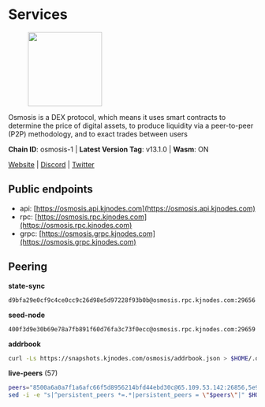 # Services

<figure><img src="https://raw.githubusercontent.com/kj89/testnet_manuals/main/pingpub/logos/osmosis.png" width="150" alt=""><figcaption></figcaption></figure>

Osmosis is a DEX protocol, which means it uses smart contracts  to determine the price of digital assets, to produce liquidity  via a peer-to-peer (P2P) methodology, and to exact trades between users

**Chain ID**: osmosis-1 | **Latest Version Tag**: v13.1.0 | **Wasm**: ON

[Website](https://osmosis.zone) | [Discord](https://discord.gg/osmosis) | [Twitter](https://twitter.com/osmosiszone)


## Public endpoints

* api: [https://osmosis.api.kjnodes.com](https://osmosis.api.kjnodes.com)
* rpc: [https://osmosis.rpc.kjnodes.com](https://osmosis.rpc.kjnodes.com)
* grpc: [https://osmosis.grpc.kjnodes.com](https://osmosis.grpc.kjnodes.com)

## Peering

**state-sync**

```text
d9bfa29e0cf9c4ce0cc9c26d98e5d97228f93b0b@osmosis.rpc.kjnodes.com:29656
```

**seed-node**

```text
400f3d9e30b69e78a7fb891f60d76fa3c73f0ecc@osmosis.rpc.kjnodes.com:29659
```

**addrbook**
```bash
curl -Ls https://snapshots.kjnodes.com/osmosis/addrbook.json > $HOME/.osmosisd/config/addrbook.json
```

**live-peers** (57)
```bash
peers="8500a6a0a7f1a6afc66f5d8956214bfd44ebd30c@65.109.53.142:26856,5e9051d2ae7d9be1656a5348ad0916f255b96c73@135.181.214.17:26656,32e9d4a7413dd5393c8be004bee68dea683be839@65.21.227.95:2004,f9bfc7f25f63bd7e392fbe5465126b311465cbce@65.108.78.186:26656,9dadae9bb9575d70a2a7ca68b779a34b2ffc59ef@116.202.216.111:26656,173751092c573b78d0dd40677dc7d7f5b546dcfd@94.130.207.9:26656,31e7a8b8cc97e85472c609f9d220fdd9536d4f4d@94.130.220.54:26656,bbb1fa66983c8989d46fefbd96da1084da9b102b@142.132.199.94:26656,a2024229e2eed1650ba3a3ea9db67fa318dc232e@142.132.199.3:26656,2000928f1b09973431b53292ef80c1cd836fd967@168.119.213.117:26656,406f64a8d601e34d7311fd61ec87b0c7028bd230@138.201.23.39:46656,9b1bfb99d9eb04af32510ed8e3eb83c59448662f@95.214.52.220:26656,d0d4b88110767c503baa8a618cfd7e284482f8dc@37.120.245.11:26656,8e72d0b37a9dc16ea58c0da705caa6530badd6ce@138.197.68.193:26656,d9bfa29e0cf9c4ce0cc9c26d98e5d97228f93b0b@65.109.88.38:29656,01ce9f04c0293a3c4fb28006c526284eccfc59a7@144.76.117.155:26656,6945be12a7d357a39b9cfbb0018249b234fc4a15@54.241.143.196:26656,d589eb77d7dfebec659ce8bce9f903250301c8ba@116.202.216.57:26656,e0fbdbdce6ec8797412751edd00fbaf114c42fad@34.220.226.204:26656,47e4075978458bfc382630b2a46aabbbbf7977b2@143.198.234.114:26656,a6283307952423c1751431c220d11ed36b61ed84@143.110.237.113:26656,4a837e3411b0281f00c07706cfea72d3ebc575f1@176.9.38.49:26656,1528ce3b88d859f2f8c4160d9b155ecea5177a2e@142.132.146.105:26656,bfb67b2ae345955d6bc0991450120669c683386e@149.56.25.66:26656,30e9432879d5b0976b88e52120dc12338e40fc33@65.108.108.176:26656,724cef11bbe866269b3d67f7dd5ea539cc4096bf@198.244.164.186:26656,ec929701754be057fb38c824fc127e26add9c900@138.201.121.185:26666,43785e5ffd8783393ea8094f77efcee5bdbcdce3@78.141.244.18:26656,fc2ad6fb9f20b4a637e244d92c35362bdb5d96af@100.26.145.135:26656,0660d18b65340a55514f240dd517282ca286f169@176.9.28.62:26656,42745690b41f6a7515c4a87d88efda2e82b55b76@78.46.94.183:26656,20913e92e8b9ea2d80ad34edd9b52e97886cf616@54.37.30.181:26656,f4b811759e55f665180545ad5e1b42573f660861@135.181.181.251:26656,f67dde244467670d0cbd93a71ec1d6fd9c99c528@93.115.29.37:26656,407267ac44b20a0a4258d0bbca1c9f657bf88d08@74.118.143.19:26656,b8450ac06ab8ccac21b21bbbba8ea3751a479291@3.91.196.177:26656,4e38d3caa1554d7f46a2654fa9997554c13f61f2@95.216.96.61:26656,be930386104083882c7e491d60584e15c101c1da@178.128.156.131:26656,94e69330d6f4cfe221cdd2ce49ee141e53e5f200@23.106.120.6:26656,60a2c89e7253502e93517a026f44a2431cc81230@220.85.113.39:26656,f9a920a61ee994b12b77178dd5f1fc1ed39b7cd2@142.132.255.49:26656,3197daa0ee5245b17a546be032ff0f6814e1d1db@148.251.191.239:26656,e3cc05de734a9eb3da832cf0236f319a9a4063ba@95.216.101.39:26656,2736d870197d443e463b4ff4b7b52f1cec920030@45.63.39.14:26656,d87b23a8f9134744f2370b069531fcf62e7721c9@65.109.30.119:26656,9c1a9d04c2d642dd3297672f734d47d87f236ae4@109.123.253.244:26656,259ab883ee76f92e82f8f14d463aaaa09d857fb9@144.76.70.108:9010,42f42a4b3527b927d5002d45abd37f66ecdd4861@51.178.74.75:16656,0419c998d6aac0afdb05808ad9a935670248e209@65.108.204.56:26656,6178f129efa76d235436e2156959d0acb4772c6a@65.108.128.168:36656,c9bf65acffea46ac8368cbe88f679519f7812f3b@18.142.38.209:26656,569aac51b04607a18696c63035586816dec85511@157.90.213.235:26656,d90150d606724bb19d533f861024174f3aa42351@213.239.213.115:26656,1876eb08c7e93c965a895177f82c8725f89c0f65@54.214.183.228:26656,74e8ba742d8312c250f3237c8c8f3f951c01f9df@95.216.4.104:2003,fc590afe489a1b9ca8ff3f2fb396dbc20b1997a4@204.16.244.254:26656,b37a3c92c039de2582edd120b16afa3f462ecf3e@23.88.69.22:27166"
sed -i -e "s|^persistent_peers *=.*|persistent_peers = \"$peers\"|" $HOME/.osmosisd/config/config.toml
```
